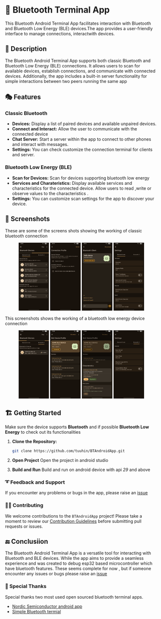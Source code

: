 # :large_blue_circle: Bluetooth Terminal App

This Bluetooth Android Terminal App facilitates interaction with Bluetooth and Bluetooth Low
Energy (BLE) devices.The app provides a user-friendly interface to manage connections, interactwith
devices.

## :information_desk_person: Description

The Bluetooth Android Terminal App supports both classic Bluetooth and Bluetooth Low Energy (BLE)
connections. It allows users to scan for available devices, establish connections, and communicate
with connected devices.
Additionally, the app includes a built-in server functionality for simple interactions between two
peers running the same app

## :performing_arts: Features

### Classic Bluetooth

- **Devices:** Display a list of paired devices and available unpaired devices.
- **Connect and Interact:** Allow the user to communicate with the connected device
- **Chat Server:** Start a server within the app to connect to other phones and interact with
  messages.
- **Settings:** You can check customize the connection terminal for clients and server.

### Bluetooth Low Energy (BLE)

- **Scan for Devices:** Scan for devices supporting bluetooth low energy
- **Services and Charateristics:** Display available services and characteristics for the connected
  device. Allow users to read ,write or observe values to the characteristics .
- **Settings:** You can customize scan settings for the app to discover your device.

## :camera_flash: Screenshots

These are some of the screens shots showing the working of classic bluetooth connection

<p align="center">
   <img src="screenshots/bt_classic_scan.png" width="20%" />
   <img src="screenshots/bt_peer_features.png" width="20%"/>
   <img src="screenshots/bt_client_talking.png" width="20%"/>  
   <img src="screenshots/bt_classic_settings.png" width="20%"/>
</p>

This screenshots shows the working of a bluetooth low energy device connection

<p align="center">
   <img src="screenshots/ble_devices_scanning.png" width="20%" />
   <img src="screenshots/ble_device_profile.png" width="20%"/>
   <img src="screenshots/ble_notify_running.png" width="20%"/>  
   <img src="screenshots/ble_settings.png" width="20%">
</p>

## :building_construction: Getting Started

Make sure the device supports **Bluetooth** and if possible **Bluetooth Low Energy** to check out
its functionalities

1. **Clone the Repository:**

   ```bash
   git clone https://github.com/tuuhin/BTAndroidApp.git
   ```

2. **Open Project**
   Open the project in android studio

3. **Build and Run**
   Build and run on android device with api _29_ and above

### :curly_loop: Feedback and Support

If you encounter any problems or bugs in the app, please raise
an [issue](https://github.com/tuuhin/BTAndroidApp/issues/new)

### :man_cook: Contributing

We welcome contributions to the `BTAndroidApp` project! Please take a moment to review
our [Contribution Guidelines](CONTRIBUTING.md) before submitting pull requests or issues.

## :end: Conclusiion

The Bluetooth Android Terminal App is a versatile tool for interacting with Bluetooth and BLE
devices. While the app aims to provide a seamless experience and was created to debug esp32 based
microcontroller which have bluetooth features.
These seems complete for now , but if someone encounter any issues or bugs please raise
an [issue](https://github.com/tuuhin/BTAndroidApp/issues/new)

### :revolving_hearts: Special Thanks

Special thanks two most used open sourced bluetooth terminal apps.

- [Nordic Semiconductor android app](https://github.com/NordicSemiconductor/Android-nRF-Connect)
- [Simple Bluetooth termial](https://github.com/kai-morich/SimpleBluetoothTerminal)
